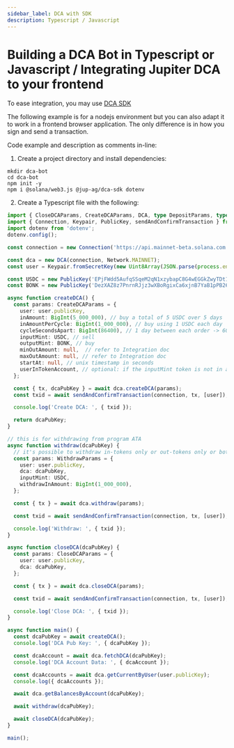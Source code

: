 ```yaml
---
sidebar_label: DCA with SDK
description: Typescript / Javascript
---
```


# Building a DCA Bot in Typescript or Javascript / Integrating Jupiter DCA to your frontend

To ease integration, you may use [DCA SDK](https://www.npmjs.com/package/@jup-ag/dca-sdk?activeTab=readme)

The following example is for a nodejs environment but you can also adapt it to work in a frontend browser application. The only difference is in how you sign and send a transaction.

Code example and description as comments in-line:

1. Create a project directory and install dependencies:
```shell
mkdir dca-bot
cd dca-bot
npm init -y
npm i @solana/web3.js @jup-ag/dca-sdk dotenv
```

2. Create a Typescript file with the following:
```ts
import { CloseDCAParams, CreateDCAParams, DCA, type DepositParams, type WithdrawParams, Network } from '@jup-ag/dca-sdk';
import { Connection, Keypair, PublicKey, sendAndConfirmTransaction } from '@solana/web3.js';
import dotenv from 'dotenv';
dotenv.config();

const connection = new Connection('https://api.mainnet-beta.solana.com');

const dca = new DCA(connection, Network.MAINNET);
const user = Keypair.fromSecretKey(new Uint8Array(JSON.parse(process.env.USER_PRIVATE_KEY))); // create a .env file and include your wallet private key as an array

const USDC = new PublicKey('EPjFWdd5AufqSSqeM2qN1xzybapC8G4wEGGkZwyTDt1v');
const BONK = new PublicKey('DezXAZ8z7PnrnRJjz3wXBoRgixCa6xjnB7YaB1pPB263');

async function createDCA() {
  const params: CreateDCAParams = {
    user: user.publicKey,
    inAmount: BigInt(5_000_000), // buy a total of 5 USDC over 5 days
    inAmountPerCycle: BigInt(1_000_000), // buy using 1 USDC each day
    cycleSecondsApart: BigInt(86400), // 1 day between each order -> 60 * 60 * 24
    inputMint: USDC, // sell
    outputMint: BONK, // buy
    minOutAmount: null,  // refer to Integration doc
    maxOutAmount: null, // refer to Integration doc
    startAt: null, // unix timestamp in seconds
    userInTokenAccount, // optional: if the inputMint token is not in an Associated Token Account but some other token account, pass in the PublicKey of the token account, otherwise, leave it undefined
  };

  const { tx, dcaPubKey } = await dca.createDCA(params);
  const txid = await sendAndConfirmTransaction(connection, tx, [user]);

  console.log('Create DCA: ', { txid });

  return dcaPubKey;
}

// this is for withdrawing from program ATA
async function withdraw(dcaPubKey) {
  // it's possible to withdraw in-tokens only or out-tokens only or both in and out tokens together. See WithdrawParams for more details
  const params: WithdrawParams = {
    user: user.publicKey,
    dca: dcaPubKey,
    inputMint: USDC,
    withdrawInAmount: BigInt(1_000_000),
  };

  const { tx } = await dca.withdraw(params);

  const txid = await sendAndConfirmTransaction(connection, tx, [user]);

  console.log('Withdraw: ', { txid });
}

async function closeDCA(dcaPubKey) {
  const params: CloseDCAParams = {
    user: user.publicKey,
    dca: dcaPubKey,
  };

  const { tx } = await dca.closeDCA(params);

  const txid = await sendAndConfirmTransaction(connection, tx, [user]);

  console.log('Close DCA: ', { txid });
}

async function main() {
  const dcaPubKey = await createDCA();
  console.log('DCA Pub Key: ', { dcaPubKey });

  const dcaAccount = await dca.fetchDCA(dcaPubKey);
  console.log('DCA Account Data: ', { dcaAccount });

  const dcaAccounts = await dca.getCurrentByUser(user.publicKey);
  console.log({ dcaAccounts });

  await dca.getBalancesByAccount(dcaPubKey);

  await withdraw(dcaPubKey);

  await closeDCA(dcaPubKey);
}

main();
```